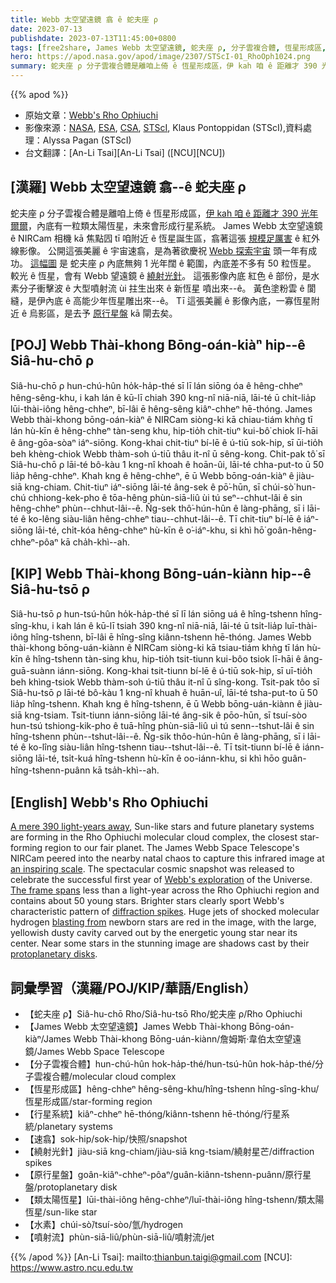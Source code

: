 ```yaml
---
title: Webb 太空望遠鏡 翕 ê 蛇夫座 ρ
date: 2023-07-13
publishdate: 2023-07-13T11:45:00+0800
tags: [free2share, James Webb 太空望遠鏡, 蛇夫座 ρ, 分子雲複合體, 恆星形成區, 類太陽恆星, 行星系統, 速翕, 繞射光針, 原行星盤, 水素, 噴射流]
hero: https://apod.nasa.gov/apod/image/2307/STScI-01_RhoOph1024.png
summary: 蛇夫座 ρ 分子雲複合體是離咱上倚 ê 恆星形成區，伊 kah 咱 ê 距離才 390 光年爾爾，內底有一粒類太陽恆星，未來會形成行星系統。
---
```


{{% apod %}}

- 原始文章：[Webb's Rho Ophiuchi](https://apod.nasa.gov/apod/ap230713.html)
- 影像來源：[NASA](https://www.nasa.gov), [ESA](https://www.esa.int/), [CSA](https://www.asc-csa.gc.ca/eng/), [STScI](https://www.stsci.edu), Klaus Pontoppidan (STScI),資料處理：Alyssa Pagan (STScI)
- 台文翻譯：[An-Li Tsai][An-Li Tsai] ([NCU][NCU])

## [漢羅] Webb 太空望遠鏡 翕--ê 蛇夫座 ρ
蛇夫座 ρ 分子雲複合體是離咱上倚 ê 恆星形成區，[伊 kah 咱 ê 距離才 390 光年爾爾][A mere 390 light-years away]，內底有一粒類太陽恆星，未來會形成行星系統。
James Webb 太空望遠鏡 ê NIRCam 相機 kā 焦點囥 tī 咱附近 ê 恆星誕生區，翕著這張 [規模足厲害][an inspiring scale] ê 紅外線影像。
公開這張美麗 ê 宇宙速翕，是為著欲慶祝 [Webb 探索宇宙][Webb's exploration] 頭一年有成功。
[這幅圖][The frame spans] 是 蛇夫座 ρ 內底無夠 1 光年闊 ê 範圍，內底差不多有 50 粒恆星。
較光 ê 恆星，會有 Webb 望遠鏡 ê [繞射光針][diffraction spikes]。
這張影像內底 紅色 ê 部份，是水素分子衝擊波 ê 大型噴射流 ùi 拄生出來 ê 新恆星 噴出來--ê。
黃色塗粉雲 ê 閬縫，是伊內底 ê 高能少年恆星雕出來--ê。
Tī 這張美麗 ê 影像內底，一寡恆星附近 ê 烏影區，是去予 [原行星盤][protoplanetary disks] kā 閘去矣。

## [POJ] Webb Thài-khong Bōng-oán-kiàⁿ hip--ê Siâ-hu-chō ρ
Siâ-hu-chō ρ hun-chú-hûn ho̍k-ha̍p-thé sī lī lán siōng óa ê hêng-chheⁿ hêng-sêng-khu, i kah lán ê kū-lī chiah 390 kng-nî niā-niā, lāi-té ū chi̍t-lia̍p lūi-thài-iông hêng-chheⁿ, bī-lâi ē hêng-sêng kiâⁿ-chheⁿ hē-thóng.
James Webb thài-khong bōng-oán-kiàⁿ ê NIRCam siòng-ki kā chiau-tiám khǹg tī lán hù-kīn ê hêng-chheⁿ tàn-seng khu, hip-tio̍h chit-tiuⁿ kui-bô͘ chiok lī-hāi ê âng-gōa-sòaⁿ iáⁿ-siōng.
Kong-khai chit-tiuⁿ bí-lē ê ú-tiū sok-hip, sī ūi-tio̍h beh khèng-chiok Webb thàm-soh ú-tiū thâu it-nî ū sêng-kong.
Chit-pak tô͘ sī Siâ-hu-chō ρ lāi-té bô-kàu 1 kng-nî khoah ê hoān-ûi, lāi-té chha-put-to ū 50 lia̍p hêng-chheⁿ.
Khah kng ê hêng-chheⁿ, ē ū Webb bōng-oán-kiàⁿ ê jiàu-siā kng-chiam.
Chit-tiuⁿ iáⁿ-siōng lāi-té âng-sek ê pō͘-hūn, sī chúi-sò͘ hun-chú chhiong-kek-pho ê tōa-hêng phùn-siā-liû ùi tú seⁿ--chhut-lâi ê sin hêng-chheⁿ phùn--chhut-lâi--ê.
N̂g-sek thô͘-hún-hûn ê làng-phāng, sī i lāi-té ê ko-lêng siàu-liân hêng-chheⁿ tiau--chhut-lâi--ê.
Tī chit-tiuⁿ bí-lē ê iáⁿ-siōng lāi-té, chi̍t-kóa hêng-chheⁿ hù-kīn ê o͘-iáⁿ-khu, si khì hō͘ goân-hêng-chheⁿ-pôaⁿ kā cha̍h-khì--ah.

## [KIP] Webb Thài-khong Bōng-uán-kiànn hip--ê Siâ-hu-tsō ρ
Siâ-hu-tsō ρ hun-tsú-hûn ho̍k-ha̍p-thé sī lī lán siōng uá ê hîng-tshenn hîng-sîng-khu, i kah lán ê kū-lī tsiah 390 kng-nî niā-niā, lāi-té ū tsi̍t-lia̍p luī-thài-iông hîng-tshenn, bī-lâi ē hîng-sîng kiânn-tshenn hē-thóng.
James Webb thài-khong bōng-uán-kiànn ê NIRCam siòng-ki kā tsiau-tiám khǹg tī lán hù-kīn ê hîng-tshenn tàn-sing khu, hip-tio̍h tsit-tiunn kui-bôo tsiok lī-hāi ê âng-guā-suànn iánn-siōng.
Kong-khai tsit-tiunn bí-lē ê ú-tiū sok-hip, sī uī-tio̍h beh khìng-tsiok Webb thàm-soh ú-tiū thâu it-nî ū sîng-kong.
Tsit-pak tôo sī Siâ-hu-tsō ρ lāi-té bô-kàu 1 kng-nî khuah ê huān-uî, lāi-té tsha-put-to ū 50 lia̍p hîng-tshenn.
Khah kng ê hîng-tshenn, ē ū Webb bōng-uán-kiànn ê jiàu-siā kng-tsiam.
Tsit-tiunn iánn-siōng lāi-té âng-sik ê pōo-hūn, sī tsuí-sòo hun-tsú tshiong-kik-pho ê tuā-hîng phùn-siā-liû uì tú senn--tshut-lâi ê sin hîng-tshenn phùn--tshut-lâi--ê.
N̂g-sik thôo-hún-hûn ê làng-phāng, sī i lāi-té ê ko-lîng siàu-liân hîng-tshenn tiau--tshut-lâi--ê.
Tī tsit-tiunn bí-lē ê iánn-siōng lāi-té, tsi̍t-kuá hîng-tshenn hù-kīn ê oo-iánn-khu, si khì hōo guân-hîng-tshenn-puânn kā tsa̍h-khì--ah.

## [English] Webb's Rho Ophiuchi
[A mere 390 light-years away][A mere 390 light-years away], Sun-like stars and future planetary systems are forming in the Rho Ophiuchi molecular cloud complex, the closest star-forming region to our fair planet.
The James Webb Space Telescope's NIRCam peered into the nearby natal chaos to capture this infrared image at [an inspiring scale][an inspiring scale].
The spectacular cosmic snapshot was released to celebrate the successful first year of [Webb's exploration][Webb's exploration] of the Universe.
[The frame spans][The frame spans] less than a light-year across the Rho Ophiuchi region and contains about 50 young stars.
Brighter stars clearly sport Webb's characteristic pattern of [diffraction spikes][diffraction spikes].
Huge jets of shocked molecular hydrogen [blasting from][blasting from] newborn stars are red in the image, with the large, yellowish dusty cavity carved out by the energetic young star near its center.
Near some stars in the stunning image are shadows cast by their [protoplanetary disks][protoplanetary disks].
      
## 詞彙學習（漢羅/POJ/KIP/華語/English）
- 【蛇夫座 ρ】Siâ-hu-chō Rho/Siâ-hu-tsō Rho/蛇夫座 ρ/Rho Ophiuchi
- 【James Webb 太空望遠鏡】James Webb Thài-khong Bōng-oán-kiàⁿ/James Webb Thài-khong Bōng-uán-kiànn/詹姆斯·韋伯太空望遠鏡/James Webb Space Telescope
- 【分子雲複合體】hun-chú-hûn hok-ha̍p-thé/hun-tsú-hûn hok-ha̍p-thé/分子雲複合體/molecular cloud complex
- 【恆星形成區】hêng-chheⁿ hêng-sêng-khu/hîng-tshenn hîng-sîng-khu/恆星形成區/star-forming region
- 【行星系統】kiâⁿ-chheⁿ hē-thóng/kiânn-tshenn hē-thóng/行星系統/planetary systems
- 【速翕】sok-hip/sok-hip/快照/snapshot
- 【繞射光針】jiàu-siā kng-chiam/jiàu-siā kng-tsiam/繞射星芒/diffraction spikes
- 【原行星盤】goân-kiâⁿ-chheⁿ-pôaⁿ/guân-kiânn-tshenn-puânn/原行星盤/protoplanetary disk
- 【類太陽恆星】lūi-thài-iông hêng-chheⁿ/luī-thài-iông hîng-tshenn/類太陽恆星/sun-like star
- 【水素】chúi-sò͘/tsuí-sòo/氫/hydrogen
- 【噴射流】phùn-siā-liû/phùn-siā-liû/噴射流/jet

{{% /apod %}}
[An-Li Tsai]: mailto:thianbun.taigi@gmail.com
[NCU]: https://www.astro.ncu.edu.tw

[copyright]: https://apod.nasa.gov/apod/fap/lib/about_apod.html#srapply
[License]: https://creativecommons.org/licenses/by/2.0/

[A mere 390 light-years away]:https://webbtelescope.org/contents/news-releases/2023/news-2023-128
[an inspiring scale]:https://webbtelescope.org/contents/media/videos/2023/128/01H4YM4EH20F6ZX6M7EWDE9RSN
[Webb's exploration]:https://www.nasa.gov/mission_pages/webb/main/index.html
[The frame spans]:https://webbtelescope.org/contents/media/images/2023/128/01H44AZN1CQVQBKPPJPHR6M3Z8
[diffraction spikes]:https://apod.nasa.gov/apod/ap220319.html
[blasting from]:https://ui.adsabs.harvard.edu/abs/1996A%26A...314..477B/abstract
[protoplanetary disks]:https://universe.nasa.gov/resources/160/protoplanetary-disk/
